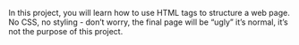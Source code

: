 In this project, you will learn how to use HTML tags to structure a web page. No CSS, no styling - don’t worry, the final page will be “ugly” it’s normal, it’s not the purpose of this project.